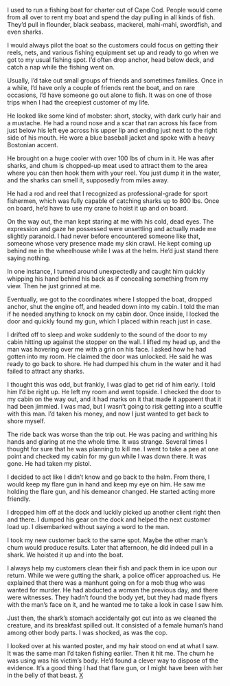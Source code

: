 I used to run a fishing boat for charter out of Cape Cod. People would come from all over to rent my boat and spend the day pulling in all kinds of fish. They’d pull in flounder, black seabass, mackerel, mahi-mahi, swordfish, and even sharks.

I would always pilot the boat so the customers could focus on getting their reels, nets, and various fishing equipment set up and ready to go when we got to my usual fishing spot. I’d often drop anchor, head below deck, and catch a nap while the fishing went on.

Usually, I’d take out small groups of friends and sometimes families. Once in a while, I’d have only a couple of friends rent the boat, and on rare occasions, I’d have someone go out alone to fish. It was on one of those trips when I had the creepiest customer of my life.

He looked like some kind of mobster: short, stocky, with dark curly hair and a mustache. He had a round nose and a scar that ran across his face from just below his left eye across his upper lip and ending just next to the right side of his mouth. He wore a blue baseball jacket and spoke with a heavy Bostonian accent.

He brought on a huge cooler with over 100 lbs of chum in it. He was after sharks, and chum is chopped-up meat used to attract them to the area where you can then hook them with your reel. You just dump it in the water, and the sharks can smell it, supposedly from miles away.

He had a rod and reel that I recognized as professional-grade for sport fishermen, which was fully capable of catching sharks up to 800 lbs. Once on board, he’d have to use my crane to hoist it up and on board.

On the way out, the man kept staring at me with his cold, dead eyes. The expression and gaze he possessed were unsettling and actually made me slightly paranoid. I had never before encountered someone like that, someone whose very presence made my skin crawl. He kept coming up behind me in the wheelhouse while I was at the helm. He’d just stand there saying nothing.

In one instance, I turned around unexpectedly and caught him quickly whipping his hand behind his back as if concealing something from my view. Then he just grinned at me.

Eventually, we got to the coordinates where I stopped the boat, dropped anchor, shut the engine off, and headed down into my cabin. I told the man if he needed anything to knock on my cabin door. Once inside, I locked the door and quickly found my gun, which I placed within reach just in case.

I drifted off to sleep and woke suddenly to the sound of the door to my cabin hitting up against the stopper on the wall. I lifted my head up, and the man was hovering over me with a grin on his face. I asked how he had gotten into my  room. He claimed the door was unlocked. He said he was ready to go back to shore. He had dumped his chum in the water and it had failed to attract any sharks.

I thought this was odd, but frankly, I was glad to get rid of him early. I told him I’d be right up. He left my room and went topside. I checked the door to my cabin on the way out, and it had marks on it that made it apparent that it had been jimmied. I was mad, but I wasn’t going to risk getting into a scuffle with this man. I’d taken his money, and now I just wanted to get back to shore myself.

The ride back was worse than the trip out. He was pacing and writhing his hands and glaring at me the whole time. It was strange. Several times I thought for sure that he was planning to kill me. I went to take a pee at one point and checked my cabin for my gun while I was down there. It was gone. He had taken my pistol.

I decided to act like I didn’t know and go back to the helm. From there, I would keep my flare gun in hand and keep my eye on him. He saw me holding the flare gun, and his demeanor changed. He started acting more friendly.

I dropped him off at the dock and luckily picked up another client right then and there. I dumped his gear on the dock and helped the next customer load up. I disembarked without saying a word to the man.

I took my new customer back to the same spot. Maybe the other man’s chum would produce results. Later that afternoon, he did indeed pull in a shark. We hoisted it up and into the boat.

I always help my customers clean their fish and pack them in ice upon our return. While we were gutting the shark, a police officer approached us. He explained that there was a manhunt going on for a mob thug who was wanted for murder. He had abducted a woman the previous day, and there were witnesses. They hadn’t found the body yet, but they had made flyers with the man’s face on it, and he wanted me to take a look in case I saw him.

Just then, the shark’s stomach accidentally got cut into as we cleaned the creature, and its breakfast spilled out. It consisted of a female human’s hand among other body parts. I was shocked, as was the cop.

I looked over at his wanted poster, and my hair stood on end at what I saw. It was the same man I’d taken fishing earlier. Then it hit me. The chum he was using was his victim’s body. He’d found a clever way to dispose of the evidence. It’s a good thing I had that flare gun, or I might have been with her in the belly of that beast. [X](https://www.reddit.com/r/DentonQuick/)